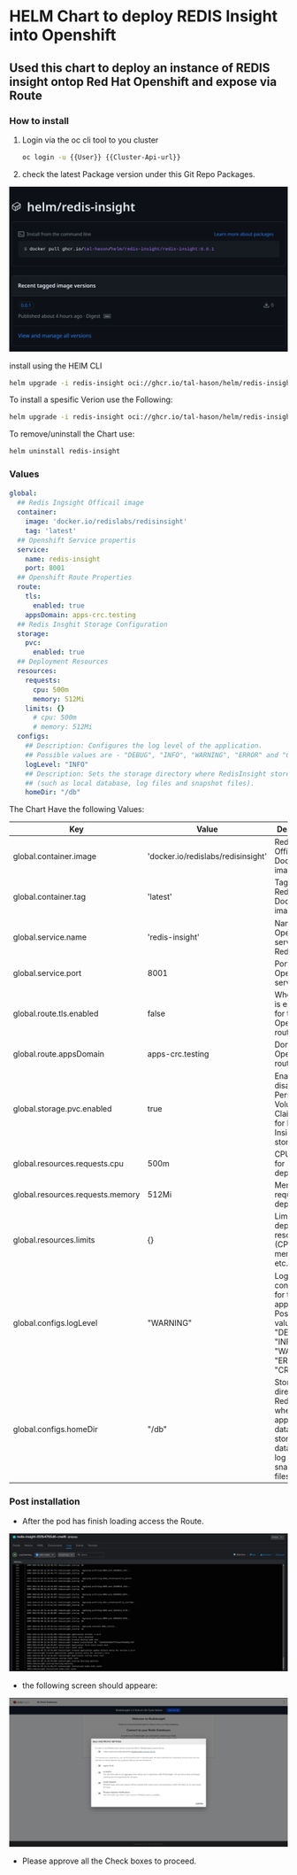 # HELM Chart to deploy REDIS Insight into Openshift

## Used this chart to deploy an instance of REDIS insight ontop Red Hat Openshift and expose via Route

### How to install

1. Login via the oc cli tool to you cluster

    ```Bash
    oc login -u {{User}} {{Cluster-Api-url}}
    ```

2. check the latest Package version under this Git Repo Packages.

![Package](https://github.com/tal-hason/redis-insight/blob/73ca415e3d66ece3fadfeb6033bc26e675061c1c/.artifacts/package.png)

install using the HElM CLI

```Bash
helm upgrade -i redis-insight oci://ghcr.io/tal-hason/helm/redis-insight/redis-insight
```

To install a spesific Verion use the Following:

```Bash
helm upgrade -i redis-insight oci://ghcr.io/tal-hason/helm/redis-insight/redis-insight --version 0.0.1
```

To remove/uninstall the Chart use:

```Bash
helm uninstall redis-insight
```

### Values

```YAML
global:
  ## Redis Ingsight Officail image
  container:
    image: 'docker.io/redislabs/redisinsight'
    tag: 'latest'
  ## Openshift Service propertis 
  service:
    name: redis-insight
    port: 8001
  ## Openshift Route Properties  
  route:
    tls:
      enabled: true
    appsDomain: apps-crc.testing
  ## Redis Insghit Storage Configuration  
  storage:
    pvc:
      enabled: true
  ## Deployment Resources    
  resources:
    requests:
      cpu: 500m
      memory: 512Mi
    limits: {}
      # cpu: 500m
      # memory: 512Mi
  configs:
    ## Description: Configures the log level of the application. 
    ## Possible values are - "DEBUG", "INFO", "WARNING", "ERROR" and "CRITICAL".
    logLevel: "INFO"
    ## Description: Sets the storage directory where RedisInsight stores application data 
    ## (such as local database, log files and snapshot files).
    homeDir: "/db"
```

The Chart Have the following Values:

| Key                   | Value                                     | Description                                                                                                      |
|-----------------------|-------------------------------------------|------------------------------------------------------------------------------------------------------------------|
| global.container.image| 'docker.io/redislabs/redisinsight'        | Redis Insight Official Docker image                                                                              |
| global.container.tag  | 'latest'                                  | Tag of the Redis Insight Docker image                                                                            |
| global.service.name   | 'redis-insight'                           | Name of the OpenShift service for Redis Insight                                                                  |
| global.service.port   | 8001                                      | Port for the OpenShift service                                                                                  |
| global.route.tls.enabled | false                                   | Whether TLS is enabled for the OpenShift route                                                                   |
| global.route.appsDomain | apps-crc.testing                         | Domain for OpenShift route                                                                                       |
| global.storage.pvc.enabled | true                                 | Enable or disable Persistent Volume Claim (PVC) for Redis Insight storage                                       |
| global.resources.requests.cpu | 500m                                | CPU request for deployment                                                                                      |
| global.resources.requests.memory | 512Mi                             | Memory request for deployment                                                                                   |
| global.resources.limits | {}                                       | Limits for deployment resources (CPU, memory, etc.)                                                             |
| global.configs.logLevel | "WARNING"                                | Log level configuration for the application. Possible values: "DEBUG", "INFO", "WARNING", "ERROR", "CRITICAL"   |
| global.configs.homeDir | "/db"                                      | Storage directory for RedisInsight, where application data is stored (local database, log files, snapshot files)|

### Post installation

- After the pod has finish loading access the Route.

![Pod Logs](https://github.com/tal-hason/redis-insight/blob/73ca415e3d66ece3fadfeb6033bc26e675061c1c/.artifacts/pod-logs.png)

- the following screen should appeare:

![First Login](https://github.com/tal-hason/redis-insight/blob/36faf993de8122a877a6af276408a0398ae9a616/.artifacts/First-login.png)

- Please approve all the Check boxes to proceed.

